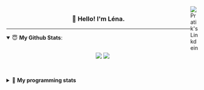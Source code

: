 <!--
<a href="https://twitter.com" target="_blank" rel="nofollow">
 <img align="right" alt="Pratik's Twitter" width="22px" src="https://cdn.jsdelivr.net/npm/simple-icons@v3/icons/twitter.svg" />
</a> 

-->
<a href="https://www.linkedin.com/in/lenagiacalone/" target="_blank" rel="nofollow">
 <img align="right" alt="Pratik's Linkdein" width="22px" src="https://cdn.jsdelivr.net/npm/simple-icons@v3/icons/linkedin.svg" />
</a>



<h3 align="center">👋 Hello! I'm Léna.</h3>

---

<!--
**lgiacalo/lgiacalo** is a ✨ _special_ ✨ repository because its `README.md` (this file) appears on your GitHub profile.

Here are some ideas to get you started:

- 🔭 I’m currently working on ...
- 🌱 I’m currently learning ...
- 👯 I’m looking to collaborate on ...
- 🤔 I’m looking for help with ...
- 💬 Ask me about ...
- 📫 How to reach me: ...
- 😄 Pronouns: ...
- ⚡ Fun fact: ...
-->

<details open>
 <summary> 😇 <b>My Github Stats</b>: </summary>
<br>
<p align = "center">
  <img src = "https://github-readme-stats.vercel.app/api?username=lgiacalo&show_icons=true&theme=nord" width="420">
  <img src = "https://github-readme-stats.vercel.app/api/top-langs/?username=lgiacalo&layout=compact&theme=nord">
</p>
 
<br>
<p align = "center">
  <imp src = "https://github-readme-stats.vercel.app/api/wakatime?username=lgiacalo&theme=nord">
</p>

</details>

<details>
 <summary>🤖 <b>My programming stats</b></summary>
 <br>
 
<!--START_SECTION:waka-->
![Lines of code](https://img.shields.io/badge/From%20Hello%20World%20I%27ve%20Written-973535%20lines%20of%20code-blue)

**🐱 My Github Data** 

> 🏆 864 Contributions in the Year 2021
 > 
> 📦 297.1 kB Used in Github's Storage 
 > 
> 🚫 Not Opted to Hire
 > 
> 📜 44 Public Repositories 
 > 
> 🔑 33 Private Repositories  
 > 
**I'm an Early 🐤** 

```text
🌞 Morning    242 commits    ████░░░░░░░░░░░░░░░░░░░░░   17.49% 
🌆 Daytime    544 commits    █████████░░░░░░░░░░░░░░░░   39.31% 
🌃 Evening    496 commits    █████████░░░░░░░░░░░░░░░░   35.84% 
🌙 Night      102 commits    █░░░░░░░░░░░░░░░░░░░░░░░░   7.37%

```
📅 **I'm Most Productive on Wednesday** 

```text
Monday       214 commits    ███░░░░░░░░░░░░░░░░░░░░░░   15.46% 
Tuesday      168 commits    ███░░░░░░░░░░░░░░░░░░░░░░   12.14% 
Wednesday    275 commits    █████░░░░░░░░░░░░░░░░░░░░   19.87% 
Thursday     270 commits    █████░░░░░░░░░░░░░░░░░░░░   19.51% 
Friday       209 commits    ███░░░░░░░░░░░░░░░░░░░░░░   15.1% 
Saturday     82 commits     █░░░░░░░░░░░░░░░░░░░░░░░░   5.92% 
Sunday       166 commits    ███░░░░░░░░░░░░░░░░░░░░░░   11.99%

```


📊 **This Week I Spent My Time On** 

```text
⌚︎ Time Zone: Europe/Paris

💬 Programming Languages: 
JavaScript               18 hrs 8 mins       █████████████░░░░░░░░░░░░   54.6% 
PHP                      5 hrs 7 mins        ███░░░░░░░░░░░░░░░░░░░░░░   15.42% 
Blade Template           3 hrs 1 min         ██░░░░░░░░░░░░░░░░░░░░░░░   9.12% 
JSON                     1 hr 48 mins        █░░░░░░░░░░░░░░░░░░░░░░░░   5.45% 
Stylus                   1 hr 35 mins        █░░░░░░░░░░░░░░░░░░░░░░░░   4.8%

🔥 Editors: 
VS Code                  33 hrs 12 mins      █████████████████████████   100.0%

🐱‍💻 Projects: 
pappers-engine           16 hrs 59 mins      ████████████░░░░░░░░░░░░░   51.16% 
pappers                  11 hrs 52 mins      █████████░░░░░░░░░░░░░░░░   35.76% 
augmentation_capital     3 hrs               ██░░░░░░░░░░░░░░░░░░░░░░░   9.07% 
works                    1 hr 12 mins        █░░░░░░░░░░░░░░░░░░░░░░░░   3.63% 
pappers-importers        7 mins              ░░░░░░░░░░░░░░░░░░░░░░░░░   0.37%

💻 Operating System: 
Mac                      33 hrs 12 mins      █████████████████████████   100.0%

```

**I Mostly Code in C** 

```text
C                        26 repos            ████████░░░░░░░░░░░░░░░░░   32.5% 
JavaScript               15 repos            ████░░░░░░░░░░░░░░░░░░░░░   18.75% 
HTML                     8 repos             ██░░░░░░░░░░░░░░░░░░░░░░░   10.0% 
Shell                    8 repos             ██░░░░░░░░░░░░░░░░░░░░░░░   10.0% 
C++                      4 repos             █░░░░░░░░░░░░░░░░░░░░░░░░   5.0%

```


**Timeline**

![Chart not found](https://raw.githubusercontent.com/lgiacalo/lgiacalo/main/charts/bar_graph.png) 


 Last Updated on 04/07/2021
<!--END_SECTION:waka-->

</details>
